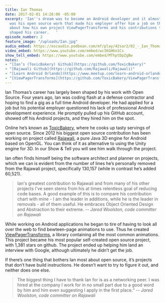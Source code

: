 ```yaml
---
title: Ian Thomas
date: 2017-02-01 14:26:00 -05:00
excerpt: 'Ian''s dream was to become an Android developer and it almost didn''t happen.  It
  was his open source work that made his employer offer him a job on the spot. Learn
  about how his own project ViewPagerTransforms and his contributions to Rajawali
  shaped his career.   '
episode_number: 2
feature_image: "/uploads/Ian.jpg"
audio_embed: https://oscaudio.podbean.com/mf/play/42sar2/02_-_Ian_Thomas_-_Open_SourceCraft.mp3
video_embed: https://www.youtube.com/embed/wcIKGH6n1Cs
show_tell_embed: https://www.youtube.com/embed/MThptDpZgBw
notes:
- "[Ian’s (ToxicBakery) Github](https://github.com/ToxicBakery)"
- "[Rajawali Github](https://github.com/Rajawali/Rajawali)"
- "[Learn Android Orlando](https://www.meetup.com/learn-android-orlando)"
- "[ViewPagerTransforms](https://github.com/ToxicBakery/ViewPagerTransforms)"
---
```


Ian Thomas’s career has largely been shaped by his work with Open Source.  Four years ago, Ian was coding flash at a defense contractor and hoping to find a gig as a full time Android developer.  He had applied for a job but his potential employer questioned his lack of professional Android development experience.  He promptly pulled up his GitHub account, showed off his Android projects, and they hired him on the spot.

Online he’s known as [ToxicBakery](https://github.com/ToxicBakery), where he cooks up tasty servings of open source.  Since 2012 his biggest open source contribution has been working on project called [Rajawali](https://github.com/Rajawali/Rajawali), a pure Java 3D engine for Android based on OpenGL. You can think of it as alternative to using the Unity engine for 3D. In our Show & Tell you will see him walk through the project.
          
Ian often finds himself being the software architect and planner on projects, which we can is evident from the number of lines he’s personally removed from the Rajawali project, specifically 130,157 (while in contrast he’s added 60,521).

> Ian's greatest contribution to Rajawali and from many of his other projects I've seen stems from his at times relentless goal of reducing code bases. A good example of this is to compare his contribution chart with mine - I am the leader in additions, while he is the leader in removals - all of them useful. He embraces Object Oriented Design and Abstraction to their extreme. 
><cite>-- Jared Woolston, code committer on Rajawali

While working on Android applications he began to tire of having to look all over the web to find bewteen-page animations to use.  Thus he created [ViewPagerTransforms](https://github.com/ToxicBakery/ViewPagerTransforms), a library containing all the most common animations.  This project became his most popular self-created open source project, with 1,381 stars on github.  The project ended up helping him land an interview with Google, although ultimately he didn’t get the job.

If there’s one thing that bothers Ian most about open source, it’s projects that don’t have build instructions. He doesn’t want to try to figure it out, and neither does one else.

> The biggest thing I have to thank Ian for is as a networking peer. I was hired at the company I work for in no small part due to a good word by him and him even suggesting I apply in the first place.“
><cite>-- Jared Woolston, code committer on Rajawali